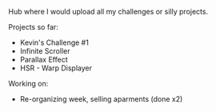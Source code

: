 Hub where I would upload all my challenges or silly projects.

Projects so far:

- Kevin's Challenge #1
- Infinite Scroller
- Parallax Effect
- HSR - Warp Displayer

Working on:

- Re-organizing week, selling aparments (done x2)
